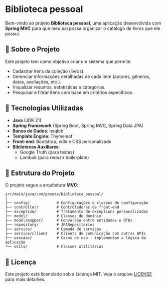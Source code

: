 # Biblioteca pessoal

Bem-vindo ao projeto **Biblioteca pessoal**, uma aplicação desenvolvida com **Spring MVC** para que meu pai possa organizar o catálogo de livros que
ele possui.

## 📜 Sobre o Projeto

Este projeto tem como objetivo criar um sistema que permite:

- Cadastrar itens da coleção (livros).
- Gerenciar informações detalhadas de cada item (autores, gêneros, datas, avaliações, etc.).
- Visualizar resumos, estatísticas e categorias.
- Pesquisar e filtrar itens com base em critérios específicos.

## 🚀 Tecnologias Utilizadas

- **Java** (JDK 21)
- **Spring Framework** (Spring Boot, Spring MVC, Spring Data JPA)
- **Banco de Dados**: hsqldb
- **Template Engine**: Thymeleaf
- **Front-end**: Bootstrap, w3s e CSS personalizado
- **Bibliotecas Auxiliares**:
    - Google Truth (para testes)
    - Lombok (para reduzir boilerplate)

## 📁 Estrutura do Projeto

O projeto segue a arquitetura **MVC**:

```plaintext
src/main/java/com/poxete/biblioteca_pessoal/
│
├── config/            # Configurações e classes de configuração
├── controller/        # Controladores de front-end
├── exception/         # Tratamento de exceptions personalizadas
├── model/             # Classes de domínio
├── model/mapper/      # Conversão entre entidades e DTOs
├── repository/        # JPARepositories
├── service/           # Camada de serviços
├── service/cllient    # Clients de comunicação com outras APIs
├── usecase/           # Casos de uso - implementam a lógica da aplicação
└── utils/             # Classes utilitárias
```

## 📄 Licença

Este projeto está licenciado sob a Licença MIT. Veja o arquivo [LICENSE](./LICENSE) para mais detalhes.


